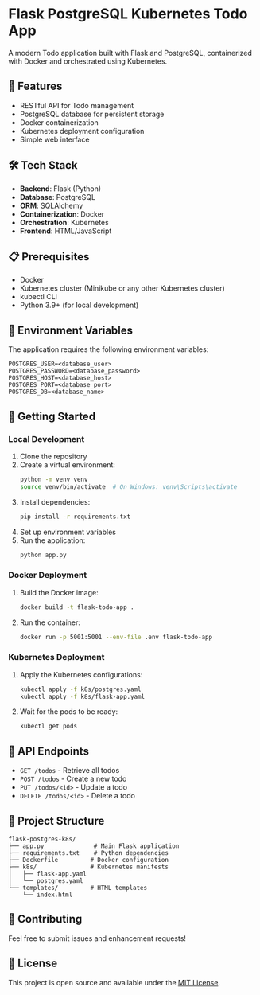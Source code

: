 # Flask PostgreSQL Kubernetes Todo App

A modern Todo application built with Flask and PostgreSQL, containerized with Docker and orchestrated using Kubernetes.

## 🚀 Features

- RESTful API for Todo management
- PostgreSQL database for persistent storage
- Docker containerization
- Kubernetes deployment configuration
- Simple web interface

## 🛠️ Tech Stack

- **Backend**: Flask (Python)
- **Database**: PostgreSQL
- **ORM**: SQLAlchemy
- **Containerization**: Docker
- **Orchestration**: Kubernetes
- **Frontend**: HTML/JavaScript

## 📋 Prerequisites

- Docker
- Kubernetes cluster (Minikube or any other Kubernetes cluster)
- kubectl CLI
- Python 3.9+ (for local development)

## 🔧 Environment Variables

The application requires the following environment variables:

```env
POSTGRES_USER=<database_user>
POSTGRES_PASSWORD=<database_password>
POSTGRES_HOST=<database_host>
POSTGRES_PORT=<database_port>
POSTGRES_DB=<database_name>
```

## 🚀 Getting Started

### Local Development

1. Clone the repository
2. Create a virtual environment:
   ```bash
   python -m venv venv
   source venv/bin/activate  # On Windows: venv\Scripts\activate
   ```
3. Install dependencies:
   ```bash
   pip install -r requirements.txt
   ```
4. Set up environment variables
5. Run the application:
   ```bash
   python app.py
   ```

### Docker Deployment

1. Build the Docker image:
   ```bash
   docker build -t flask-todo-app .
   ```
2. Run the container:
   ```bash
   docker run -p 5001:5001 --env-file .env flask-todo-app
   ```

### Kubernetes Deployment

1. Apply the Kubernetes configurations:
   ```bash
   kubectl apply -f k8s/postgres.yaml
   kubectl apply -f k8s/flask-app.yaml
   ```
2. Wait for the pods to be ready:
   ```bash
   kubectl get pods
   ```

## 🔄 API Endpoints

- `GET /todos` - Retrieve all todos
- `POST /todos` - Create a new todo
- `PUT /todos/<id>` - Update a todo
- `DELETE /todos/<id>` - Delete a todo

## 📁 Project Structure

```
flask-postgres-k8s/
├── app.py              # Main Flask application
├── requirements.txt    # Python dependencies
├── Dockerfile         # Docker configuration
├── k8s/               # Kubernetes manifests
│   ├── flask-app.yaml
│   └── postgres.yaml
└── templates/         # HTML templates
    └── index.html
```

## 🤝 Contributing

Feel free to submit issues and enhancement requests!

## 📝 License

This project is open source and available under the [MIT License](LICENSE). 
